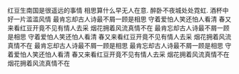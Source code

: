红豆生南国是很遥远的事情
相思算什么早无人在意.
醉卧不夜城处处霓虹.
酒杯中好一片滥滥风情
最肯忘却古人诗最不屑一顾是相思
守着爱怕人笑还怕人看清
春又来看红豆开竟不见有情人去采
烟花拥着风流真情不在
最肯忘却古人诗最不屑一顾是相思
守着爱怕人笑还怕人看清
春又来看红豆开竟不见有情人去采
烟花拥着风流真情不在
最肯忘却古人诗最不屑一顾是相思
最肯忘却古人诗最不屑一顾是相思
守着爱怕人笑还怕人看清
春又来看红豆开竟不见有情人去采
烟花拥着风流真情不在
烟花拥着风流真情不在